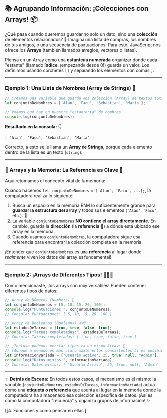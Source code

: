 
## 📚 Agrupando Información: ¡Colecciones con Arrays! 📦

¿Qué pasa cuando queremos guardar no solo un dato, sino una **colección** de elementos relacionados? 🤔 Imagina una lista de compras, los nombres de tus amigos, o una secuencia de puntuaciones. Para esto, JavaScript nos ofrece los **Arrays** (también llamados arreglos, vectores o listas).

Piensa en un Array como una **estantería numerada**  organizar donde cada "estante" (llamado **índice**, ¡empezando desde 0!) guarda un valor. Los definimos usando corchetes `[]` y separando los elementos con comas `,`.

---

### Ejemplo 1: Una Lista de Nombres (Array de Strings) 📝

```javascript
// Creamos una variable que guarda una colección (Array) de textos (Strings)
let conjuntoDeNombres = ['Alan', 'Facu', 'Sebastian', 'Maria'];

// Veamos qué hay en nuestra "estantería" de nombres
console.log(conjuntoDeNombres);
```

**Resultado en la consola:** 👇
```
[ 'Alan', 'Facu', 'Sebastian', 'Maria' ]
```

Correcto, a esto se le llama un **Array de Strings**, porque cada elemento dentro de la lista es un texto (`string`).

---

### 🧠 Arrays y la Memoria: La Referencia es Clave 🔑

Aquí retomamos el concepto vital de la memoria:

Cuando hacemos `let conjuntoDeNombres = ['Alan', 'Facu', ...];`, la computadora realiza lo siguiente:

1.  Busca un espacio en la memoria RAM lo suficientemente grande para **guardar la estructura del array** y todos sus elementos (`'Alan'`, `'Facu'`, etc.). 💾
2.  La variable `conjuntoDeNombres` **NO contiene el array directamente**. En cambio, guarda la **dirección** (la **referencia** 📍) a dónde está ubicado ese array en la memoria.
3.  Cuando usamos `conjuntoDeNombres`, la computadora sigue esa referencia para encontrar la colección completa en la memoria.

¡Entender que `conjuntoDeNombres` es una **referencia** al lugar donde *realmente* viven los datos del array es fundamental!

---

### Ejemplo 2: ¡Arrays de Diferentes Tipos! 🔢✅🌀

Como mencionaste, ¡los arrays son muy versátiles! Pueden contener diferentes tipos de datos:

```javascript
// Array de Números (Numbers) 💯
let conjuntoDeNumeros = [5, 10, 15, 20, 100];
console.log("Puntuaciones:", conjuntoDeNumeros);
// Consola: Puntuaciones: [ 5, 10, 15, 20, 100 ]

// Array de Booleanos (Booleans) 👍👎
let estadosDeTareas = [true, true, false, true];
console.log("Tareas completadas:", estadosDeTareas);
// Consola: Tareas completadas: [ true, true, false, true ]

// ¡Incluso podemos mezclar tipos en un mismo Array! 🤯
// (Aunque a menudo es más claro mantenerlos consistentes si es posible)
let informacionVariada = ["Usuario Activo", 25, true, null, "Admin"];
console.log("Datos mixtos:", informacionVariada);
// Consola: Datos mixtos: [ 'Usuario Activo', 25, true, null, 'Admin' ]
```

---

✨ **Detrás de Escena:** En todos estos casos, el mecanismo es el mismo: la variable (`conjuntoDeNumeros`, `estadosDeTareas`, `informacionVariada`) actúa como una **etiqueta o referencia** que apunta al lugar en la memoria donde la computadora ha almacenado esa colección específica de datos. ¡Así es como la computadora "recuerda" y organiza grupos de información! ✨

[[4. Funciones y como pensar en ellas]]
